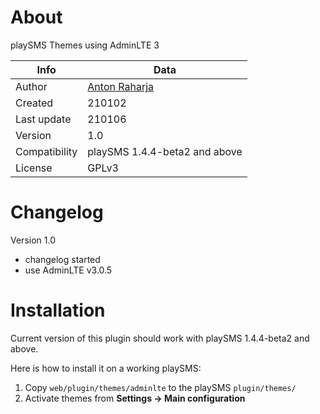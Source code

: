# About

playSMS Themes using AdminLTE 3

Info          | Data
--------------|-----------------------------------------
Author        | [Anton Raharja](http://antonraharja.com)
Created       | 210102
Last update   | 210106
Version       | 1.0
Compatibility | playSMS 1.4.4-beta2 and above
License       | GPLv3

# Changelog

Version 1.0
- changelog started
- use AdminLTE v3.0.5

# Installation

Current version of this plugin should work with playSMS 1.4.4-beta2 and above.

Here is how to install it on a working playSMS:

1. Copy `web/plugin/themes/adminlte` to the playSMS `plugin/themes/`
2. Activate themes from **Settings -> Main configuration**
